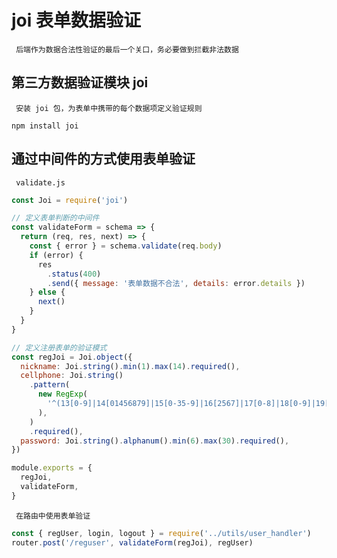 # joi 表单数据验证

` 后端作为数据合法性验证的最后一个关口，务必要做到拦截非法数据`

## 第三方数据验证模块 joi

` 安装 joi 包，为表单中携带的每个数据项定义验证规则`

```
npm install joi
```

## 通过中间件的方式使用表单验证

` validate.js`

``` js
const Joi = require('joi')

// 定义表单判断的中间件
const validateForm = schema => {
  return (req, res, next) => {
    const { error } = schema.validate(req.body)
    if (error) {
      res
        .status(400)
        .send({ message: '表单数据不合法', details: error.details })
    } else {
      next()
    }
  }
}

// 定义注册表单的验证模式
const regJoi = Joi.object({
  nickname: Joi.string().min(1).max(14).required(),
  cellphone: Joi.string()
    .pattern(
      new RegExp(
        '^(13[0-9]|14[01456879]|15[0-35-9]|16[2567]|17[0-8]|18[0-9]|19[0-35-9])d{8}$',
      ),
    )
    .required(),
  password: Joi.string().alphanum().min(6).max(30).required(),
})

module.exports = {
  regJoi,
  validateForm,
}
```

` 在路由中使用表单验证`

``` js
const { regUser, login, logout } = require('../utils/user_handler')
router.post('/reguser', validateForm(regJoi), regUser)
```

